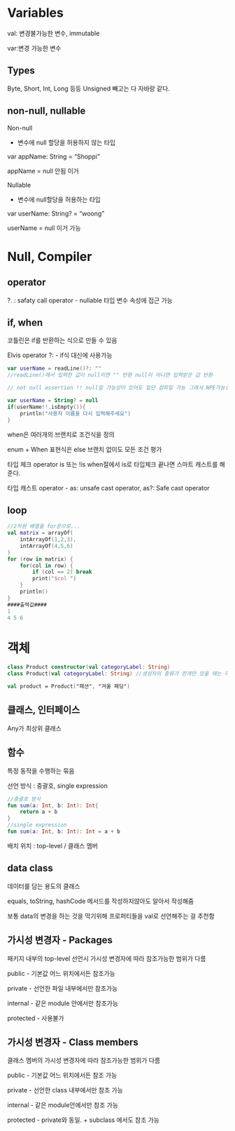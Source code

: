 # Variables

val: 변경불가능한 변수, immutable

var:변경 가능한 변수

## Types

Byte, Short, Int, Long 등등 Unsigned 빼고는 다 자바랑 같다.

## non-null, nullable

Non-null

- 변수에 null 할당을 허용하지 않는 타입

var appName: String = “Shoppi”

appName = null 안됨 이거

Nullable

- 변수에 null할당을 허용하는 타입

var userName: String? = “woong”

userName = null 이거 가능

# Null, Compiler

## operator

?.  : safaty call operator - nullable 타입 변수 속성에 접근 가능

## if, when

코틀린은 if를 반환하는 식으로 만들 수 있음

Elvis operator  ?:   - if식 대신에 사용가능

```kotlin
var userName = readLine()?: ""
//readLine()에서 입력한 값이 null이면 "" 반환 null이 아니면 입력받은 갑 반환

// not null assertion !! null일 가능성이 있어도 일단 컴파일 가능 그래서 NPE가능성 있음

var userName = String? = null
if(userName!!.isEmpty()){
	println("사용자 이름을 다시 입력해주세요")
}
```
when은 여러개의 브랜치로 조건식을 정의

enum + When 표현식은 else 브랜치 없이도 모든 조건 평가

타입 체크 operator is 또는 !is when절에서 is로 타입체크 끝나면 스마트 캐스트를 해준다.

타입 캐스트 operator  - as: unsafe cast operator, as?: Safe cast operator

## loop
```kotlin
//2차원 배열을 for문으로...
val matrix = arrayOf(
	intArrayOf(1,2,3),
	intArrayOf(4,5,6)
)
for (row in matrix) {
	for(col in row) {
		if (col == 2) break
		print("$col ")
	}
	println()
}
####출력값####
1
4 5 6
```

# 객체

```kotlin
class Product constructor(val categoryLabel: String)
class Product(val categoryLabel: String) //생성자의 종류가 한개만 있을 때는 이렇게 선언 가능

val product = Product("패션", "겨울 패딩")
```

## 클래스, 인터페이스

Any가 최상위 클래스

## 함수

특정 동작을 수행하는 묶음

선언 방식 : 중괄호, single expression

```kotlin
//중괄호 방식
fun sum(a: Int, b: Int): Int{
	return a + b
}
//single expression
fun sum(a: Int, b: Int): Int = a + b
```
배치 위치 : top-level / 클래스 멤버

## data class

데이터를 담는 용도의 클래스

equals, toString, hashCode 메서드를 작성하지않아도 알아서 작성해줌

보통 data의 변경을 하는 것을 막기위해 프로퍼티들을 val로 선언해주는 걸 추천함

## 가시성 변경자 - Packages

패키지 내부의 top-level 선언시 가시성 변경자에 따라 참조가능한 범위가 다름

public - 기본값 어느 위치에서든 참조가능

private - 선언한 파일 내부에서만 참조가능

internal - 같은 module 안에서만 참조가능

protected - 사용불가

## 가시성 변경자 - Class members

클래스 멤버의 가시성 변경자에 따라 참조가능한 범위가 다름

public - 기본값 어느 위치에서든 참조 가능

private - 선언한 class 내부에서만 참조 가능

internal - 같은 module안에서만 참조 가능

protected - private와 동일. + subclass 에서도 참조 가능
